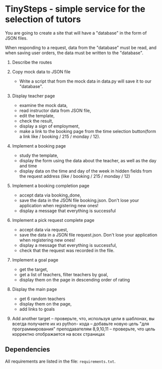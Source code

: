 # TinySteps -  simple service for the selection of tutors

You are going to create a site that will have a "database" in the form of JSON files.

When responding to a request, data from the "database" must be read, and when saving user orders, the data must be written to the "database".

1. Describe the routes

2. Copy mock data to JSON file
    - Write a script that from the mock data in data.py will save it to our "database".
    
3. Display teacher page
    - examine the mock data,
    - read instructor data from JSON file,
    - edit the template,
    - check the result,
    - display a sign of employment,
    - make a link to the booking page from the time selection button(form a link like / booking / 215 / monday / 12).
    
4. Implement a booking page   
    - study the template,
    - display the form using the data about the teacher, as well as the day and time
    - display data on the time and day of the week in hidden fields from the request address (like / booking / 215 / monday / 12)
    
5. Implement a booking completion page   
    - accept data via booking_done,
    - save the data in the JSON file booking.json. Don't lose your application when registering new ones!
    - display a message that everything is successful
    
6. Implement a pick request complete page
    - accept data via request,
    - save the data in a JSON file request.json. Don't lose your application when registering new ones!
    - display a message that everything is successful,
    - check that the request was recorded in the file.
    
7. Implement a goal page 
    - get the target,
    - get a list of teachers, filter teachers by goal,
    - display them on the page in descending order of rating
    
8. Display the main page
    - get 6 random teachers
    - display them on the page,
    - add links to goals
    
9. Add another target
   – проверьте, что, используя цели в шаблонах, вы всегда получаете их из python- кода
   – добавьте новую цель "для программирования" преподавателям   8,9,10,11
   – проверьте, что цель корректно отображается на всех страницах


## Dependencies

All requirements are listed in the file: `requirements.txt`.
